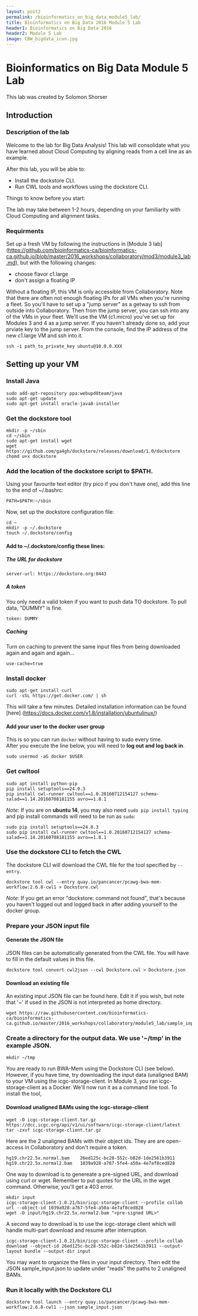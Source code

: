 ```yaml
---
layout: post2
permalink: /bioinformatics_on_big_data_module5_lab/
title: Bioinformatics on Big Data 2016 Module 5 Lab
header1: Bioinformatics on Big Data 2016
header2: Module 5 Lab
image: CBW_bigdata_icon.jpg
---
```


# Bioinformatics on Big Data Module 5 Lab

This lab was created by Solomon Shorser

## Introduction 

### Description of the lab


Welcome to the lab for Big Data Analysis! This lab will consolidate what you have learned about Cloud Computing by aligning reads from a cell line as an example.

After this lab, you will be able to:

* Install the dockstore CLI.
* Run CWL tools and workflows using the dockstore CLI.

Things to know before you start:

The lab may take between 1-2 hours, depending on your familiarity with Cloud Computing and alignment tasks. 
   
### Requirments

Set up a fresh VM by following the instructions in [Module 3 lab] (https://github.com/bioinformatics-ca/bioinformatics-ca.github.io/blob/master/2016_workshops/collaboratory/mod3/module3_lab.md), but with the following changes:

* choose flavor c1.large
* don't assign a floating IP

Without a floating IP, this VM is only accessible from Collaboratory.  Note that there are often not enough floating IPs for all VMs when you're running a fleet.  So you'll have to set up a "jump server" as a getway to ssh from outside into Collaboratory.  Then from the jump server, you can ssh into any of the VMs in your fleet.  We'll use the VM (c1.micro) you've set up for Modules 3 and 4 as a jump server.  If you haven't already done so, add your prviate key to the jump server.  From the console, find the IP address of the new c1.large VM and ssh into it.

```
ssh -i path_to_private_key ubuntu@10.0.0.XXX
```

## Setting up your VM


### Install Java

```
sudo add-apt-repository ppa:webupd8team/java
sudo apt-get update
sudo apt-get install oracle-java8-installer
```

### Get the dockstore tool

```
mkdir -p ~/sbin
cd ~/sbin
sudo apt-get install wget
wget https://github.com/ga4gh/dockstore/releases/download/1.0/dockstore
chomd u+x dockstore
```

### Add the location of the dockstore script to $PATH. 

Using your favourite text editor (try pico if you don't have one), add this line to the end of ~/.bashrc:
```
PATH=$PATH:~/sbin
```

Now, set up the dockstore configuration file:
```
cd ~
mkdir -p ~/.dockstore
touch ~/.dockstore/config
```

#### Add to ~/.dockstore/config these lines:

##### The URL for dockstore

```
server-url: https://dockstore.org:8443
```

##### A token 

You only need a valid token if you want to push data TO dockstore. To pull data, "DUMMY" is fine.

```
token: DUMMY
```

##### Caching

Turn on caching to prevent the same input files from being downloaded again and again and again...

```
use-cache=true
```

### Install docker 

```
sudo apt-get install curl
curl -sSL https://get.docker.com/ | sh
```

This will take a few minutes. Detailed installation information can be found [here] (https://docs.docker.com/v1.8/installation/ubuntulinux/)

#### Add your user to the docker user group

This is so you can run `docker` without having to sudo every time.   
After you execute the line below, you will need to **log out and log back in**.   

```
sudo usermod -aG docker $USER
```

### Get cwltool

```
sudo apt install python-pip
pip install setuptools==24.0.3
pip install cwl-runner cwltool==1.0.20160712154127 schema-salad==1.14.20160708181155 avro==1.8.1
```

*Note:* If you are on **ubuntu 14**, you may also need `sudo pip install typing` and pip install commands will need to be run as `sudo`: 

```
sudo pip install setuptools==24.0.3 
sudo pip install cwl-runner cwltool==1.0.20160712154127 schema-salad==1.14.20160708181155 avro==1.8.1 
```

### Use the dockstore CLI to fetch the CWL

The dockstore CLI will download the CWL file for the tool specified by `--entry`.

```
dockstore tool cwl --entry quay.io/pancancer/pcawg-bwa-mem-workflow:2.6.8-cwl1 > Dockstore.cwl
```

*Note:* If you get an error "dockstore: command not found", that's because you haven't logged out and logged back in after adding yourself to the docker group.


### Prepare your JSON input file


#### Generate the JSON file

JSON files can be automatically generated from the CWL file. You will have to fill in the default values in this file.

```
dockstore tool convert cwl2json --cwl Dockstore.cwl > Dockstore.json
```

#### Download an existing file

An existing input JSON file can be found here.  Edit it if you wish, but note that '~' if used in the JSON is not interpreted as home directory.

```
wget https://raw.githubusercontent.com/bioinformatics-ca/bioinformatics-ca.github.io/master/2016_workshops/collaboratory/module5_lab/sample_input.json
```

### Create a directory for the output data.  We use '~/tmp' in the example JSON.

```
mkdir ~/tmp
```

You are ready to run BWA-Mem using the Dockstore CLI (see below).  However, if you have time, try downloading the input data (unaligned BAM) to your VM using the icgc-storage-client.  In Module 3, you ran icgc-storage-client as a Docker.  We'll now run it as a command line tool.  To install the tool,

#### Download unaligned BAMs using the icgc-storage-client

```
wget -O icgc-storage-client.tar.gz https://dcc.icgc.org/api/v1/ui/software/icgc-storage-client/latest
tar -zxvf icgc-storage-client.tar.gz
```

Here are the 2 unaligned BAMs with their object ids.  They are are open-access in Collaboratory and don't require a token.

```
hg19.chr22.5x.normal.bam	26ed125c-bc28-552c-b82d-1de2561b3911
hg19.chr22.5x.normal2.bam	1039a928-a767-5fe4-a50a-4e7af8ced828
```

One way to download is to genereate a pre-signed URL, and download using curl or wget.  Remember to put quotes for the URL in the wget command.  Otherwise, you'll get a 403 error.

```
mkdir input
icgc-storage-client-1.0.21/bin/icgc-storage-client --profile collab url --object-id 1039a928-a767-5fe4-a50a-4e7af8ced828
wget -O input/hg19.chr22.5x.normal2.bam "<pre-signed URL>"
```

A second way to download is to use the icgc-storage client which will handle multi-part download and resume after interruption.

```
icgc-storage-client-1.0.21/bin/icgc-storage-client --profile collab download --object-id 26ed125c-bc28-552c-b82d-1de2561b3911 --output-layout bundle --output-dir input
```

You may want to organize the files in your input directory. Then edit the JSON sample_input.json to update under "reads" the paths to 2 unaligned BAMs.


### Run it locally with the Dockstore CLI

```
dockstore tool launch --entry quay.io/pancancer/pcawg-bwa-mem-workflow:2.6.8-cwl1 --json sample_input.json 
```
